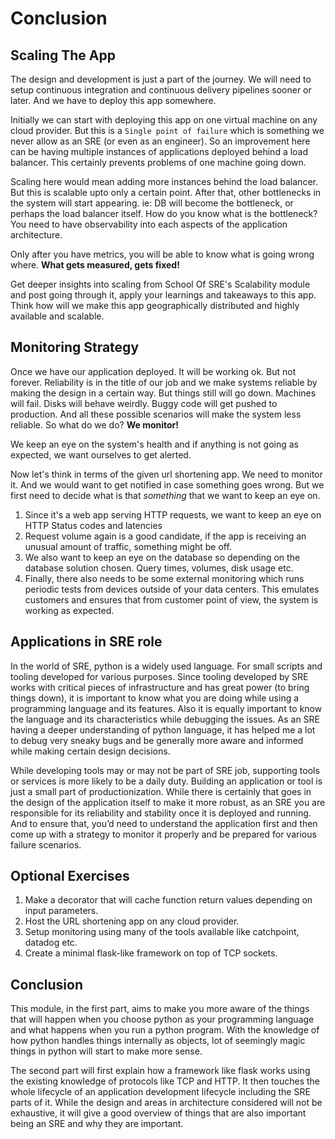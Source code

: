 # Conclusion

## Scaling The App

The design and development is just a part of the journey. We will need to setup continuous integration and continuous delivery pipelines sooner or later. And we have to deploy this app somewhere.

Initially we can start with deploying this app on one virtual machine on any cloud provider. But this is a `Single point of failure` which is something we never allow as an SRE (or even as an engineer). So an improvement here can be having multiple instances of applications deployed behind a load balancer. This certainly prevents problems of one machine going down.

Scaling here would mean adding more instances behind the load balancer. But this is scalable upto only a certain point. After that, other bottlenecks in the system will start appearing. ie: DB will become the bottleneck, or perhaps the load balancer itself. How do you know what is the bottleneck? You need to have observability into each aspects of the application architecture.

Only after you have metrics, you will be able to know what is going wrong where. **What gets measured, gets fixed!**

Get deeper insights into scaling from School Of SRE's Scalability module and post going through it, apply your learnings and takeaways to this app. Think how will we make this app geographically distributed and highly available and scalable.

## Monitoring Strategy

Once we have our application deployed. It will be working ok. But not forever. Reliability is in the title of our job and we make systems reliable by making the design in a certain way. But things still will go down. Machines will fail. Disks will behave weirdly. Buggy code will get pushed to production. And all these possible scenarios will make the system less reliable. So what do we do? **We monitor!**

We keep an eye on the system's health and if anything is not going as expected, we want ourselves to get alerted.

Now let's think in terms of the given url shortening app. We need to monitor it. And we would want to get notified in case something goes wrong. But we first need to decide what is that _something_ that we want to keep an eye on.

1. Since it's a web app serving HTTP requests, we want to keep an eye on HTTP Status codes and latencies
2. Request volume again is a good candidate, if the app is receiving an unusual amount of traffic, something might be off.
3. We also want to keep an eye on the database so depending on the database solution chosen. Query times, volumes, disk usage etc.
4. Finally, there also needs to be some external monitoring which runs periodic tests from devices outside of your data centers. This emulates customers and ensures that from customer point of view, the system is working as expected.

## Applications in SRE role

In the world of SRE, python is a widely used language. For small scripts and tooling developed for various purposes. Since tooling developed by SRE works with critical pieces of infrastructure and has great power (to bring things down), it is important to know what you are doing while using a programming language and its features. Also it is equally important to know the language and its characteristics while debugging the issues. As an SRE having a deeper understanding of python language, it has helped me a lot to debug very sneaky bugs and be generally more aware and informed while making certain design decisions.

While developing tools may or may not be part of SRE job, supporting tools or services is more likely to be a daily duty. Building an application or tool is just a small part of productionization. While there is certainly that goes in the design of the application itself to make it more robust, as an SRE you are responsible for its reliability and stability once it is deployed and running. And to ensure that, you’d need to understand the application first and then come up with a strategy to monitor it properly and be prepared for various failure scenarios.

## Optional Exercises

1. Make a decorator that will cache function return values depending on input parameters.
2. Host the URL shortening app on any cloud provider.
3. Setup monitoring using many of the tools available like catchpoint, datadog etc.
4. Create a minimal flask-like framework on top of TCP sockets.

## Conclusion

This module, in the first part, aims to make you more aware of the things that will happen when you choose python as your programming language and what happens when you run a python program. With the knowledge of how python handles things internally as objects, lot of seemingly magic things in python will start to make more sense.

The second part will first explain how a framework like flask works using the existing knowledge of protocols like TCP and HTTP. It then touches the whole lifecycle of an application development lifecycle including the SRE parts of it. While the design and areas in architecture considered will not be exhaustive, it will give a good overview of things that are also important being an SRE and why they are important.

